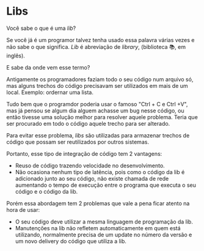 # Libs

Você sabe o que é uma *lib*?

Se você já é um programor talvez tenha usado essa palavra várias vezes e não sabe o que significa. *Lib* é abreviação de *library*, (biblioteca 📚, em inglês).

E sabe da onde vem esse termo?

Antigamente os programadores faziam todo o seu código num arquivo só, mas alguns trechos do código precisavam ser utilizados em mais de um local. Exemplo: ordernar uma lista. 

Tudo bem que o programdor poderia usar o famoso "Ctrl + C e Ctrl +V", mas já pensou se algum dia alguem achasse um bug nesse código, ou então tivesse uma solução melhor para resolver aquele problema. Teria que ser procurado em todo o código aquele trecho para ser alterado. 

Para evitar esse problema, *libs* são utilizadas para armazenar trechos de código que possam ser reutilizados por outros sistemas.

Portanto, esse tipo de integração de código tem 2 vantagens:
- Reuso de código trazendo velocidade no desenvolvimento.
- Não ocasiona nenhum tipo de latência, pois como o código da lib é adicionado junto ao seu código, não existe chamada de rede aumentando o tempo de execução entre o programa que executa o seu código e o código da lib.

Porém essa abordagem tem 2 problemas que vale a pena ficar atento na hora de usar:
- O seu código deve utilizar a mesma linguagem de programação da lib.
- Manutenções na lib não refletem automaticamente em quem está utilizando, normalmente precisa de um update no número da versão e um novo delivery do código que utiliza a lib.
